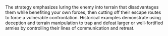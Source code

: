 The strategy emphasizes luring the enemy into terrain that disadvantages them while benefiting your own forces, then cutting off their escape routes to force a vulnerable confrontation. Historical examples demonstrate using deception and terrain manipulation to trap and defeat larger or well-fortified armies by controlling their lines of communication and retreat.
